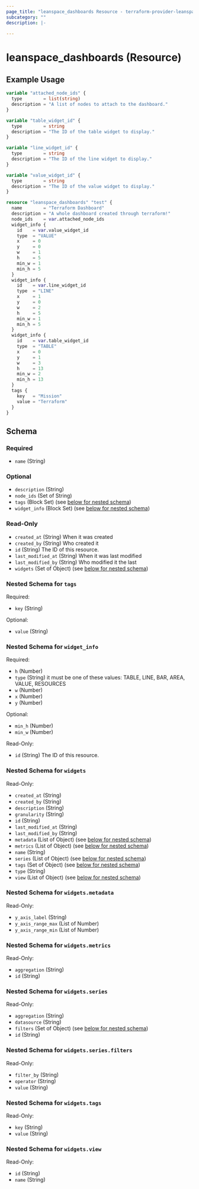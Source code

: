 ```yaml
---
page_title: "leanspace_dashboards Resource - terraform-provider-leanspace"
subcategory: ""
description: |-
  
---
```


# leanspace_dashboards (Resource)



## Example Usage

```terraform
variable "attached_node_ids" {
  type        = list(string)
  description = "A list of nodes to attach to the dashboard."
}

variable "table_widget_id" {
  type        = string
  description = "The ID of the table widget to display."
}

variable "line_widget_id" {
  type        = string
  description = "The ID of the line widget to display."
}

variable "value_widget_id" {
  type        = string
  description = "The ID of the value widget to display."
}

resource "leanspace_dashboards" "test" {
  name        = "Terraform Dashboard"
  description = "A whole dashboard created through terraform!"
  node_ids    = var.attached_node_ids
  widget_info {
    id    = var.value_widget_id
    type  = "VALUE"
    x     = 0
    y     = 0
    w     = 1
    h     = 5
    min_w = 1
    min_h = 5
  }
  widget_info {
    id    = var.line_widget_id
    type  = "LINE"
    x     = 1
    y     = 0
    w     = 2
    h     = 5
    min_w = 1
    min_h = 5
  }
  widget_info {
    id    = var.table_widget_id
    type  = "TABLE"
    x     = 0
    y     = 1
    w     = 3
    h     = 13
    min_w = 2
    min_h = 13
  }
  tags {
    key   = "Mission"
    value = "Terraform"
  }
}
```

<!-- schema generated by tfplugindocs -->
## Schema

### Required

- `name` (String)

### Optional

- `description` (String)
- `node_ids` (Set of String)
- `tags` (Block Set) (see [below for nested schema](#nestedblock--tags))
- `widget_info` (Block Set) (see [below for nested schema](#nestedblock--widget_info))

### Read-Only

- `created_at` (String) When it was created
- `created_by` (String) Who created it
- `id` (String) The ID of this resource.
- `last_modified_at` (String) When it was last modified
- `last_modified_by` (String) Who modified it the last
- `widgets` (Set of Object) (see [below for nested schema](#nestedatt--widgets))

<a id="nestedblock--tags"></a>
### Nested Schema for `tags`

Required:

- `key` (String)

Optional:

- `value` (String)


<a id="nestedblock--widget_info"></a>
### Nested Schema for `widget_info`

Required:

- `h` (Number)
- `type` (String) it must be one of these values: TABLE, LINE, BAR, AREA, VALUE, RESOURCES
- `w` (Number)
- `x` (Number)
- `y` (Number)

Optional:

- `min_h` (Number)
- `min_w` (Number)

Read-Only:

- `id` (String) The ID of this resource.


<a id="nestedatt--widgets"></a>
### Nested Schema for `widgets`

Read-Only:

- `created_at` (String)
- `created_by` (String)
- `description` (String)
- `granularity` (String)
- `id` (String)
- `last_modified_at` (String)
- `last_modified_by` (String)
- `metadata` (List of Object) (see [below for nested schema](#nestedobjatt--widgets--metadata))
- `metrics` (List of Object) (see [below for nested schema](#nestedobjatt--widgets--metrics))
- `name` (String)
- `series` (List of Object) (see [below for nested schema](#nestedobjatt--widgets--series))
- `tags` (Set of Object) (see [below for nested schema](#nestedobjatt--widgets--tags))
- `type` (String)
- `view` (List of Object) (see [below for nested schema](#nestedobjatt--widgets--view))

<a id="nestedobjatt--widgets--metadata"></a>
### Nested Schema for `widgets.metadata`

Read-Only:

- `y_axis_label` (String)
- `y_axis_range_max` (List of Number)
- `y_axis_range_min` (List of Number)


<a id="nestedobjatt--widgets--metrics"></a>
### Nested Schema for `widgets.metrics`

Read-Only:

- `aggregation` (String)
- `id` (String)


<a id="nestedobjatt--widgets--series"></a>
### Nested Schema for `widgets.series`

Read-Only:

- `aggregation` (String)
- `datasource` (String)
- `filters` (Set of Object) (see [below for nested schema](#nestedobjatt--widgets--series--filters))
- `id` (String)

<a id="nestedobjatt--widgets--series--filters"></a>
### Nested Schema for `widgets.series.filters`

Read-Only:

- `filter_by` (String)
- `operator` (String)
- `value` (String)



<a id="nestedobjatt--widgets--tags"></a>
### Nested Schema for `widgets.tags`

Read-Only:

- `key` (String)
- `value` (String)


<a id="nestedobjatt--widgets--view"></a>
### Nested Schema for `widgets.view`

Read-Only:

- `id` (String)
- `name` (String)

